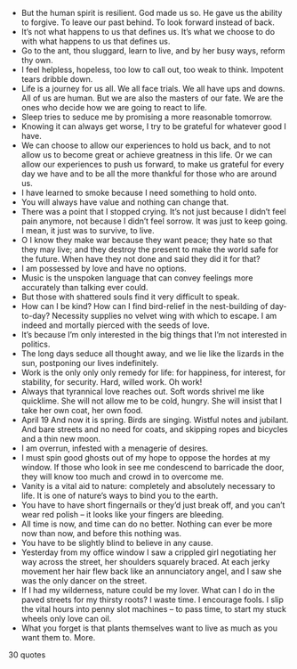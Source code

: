  - But the human spirit is resilient. God made us so. He gave us the ability to forgive. To leave our past behind. To look forward instead of back.
 - It’s not what happens to us that defines us. It’s what we choose to do with what happens to us that defines us.
 - Go to the ant, thou sluggard, learn to live, and by her busy ways, reform thy own.
 - I feel helpless, hopeless, too low to call out, too weak to think. Impotent tears dribble down.
 - Life is a journey for us all. We all face trials. We all have ups and downs. All of us are human. But we are also the masters of our fate. We are the ones who decide how we are going to react to life.
 - Sleep tries to seduce me by promising a more reasonable tomorrow.
 - Knowing it can always get worse, I try to be grateful for whatever good I have.
 - We can choose to allow our experiences to hold us back, and to not allow us to become great or achieve greatness in this life. Or we can allow our experiences to push us forward, to make us grateful for every day we have and to be all the more thankful for those who are around us.
 - I have learned to smoke because I need something to hold onto.
 - You will always have value and nothing can change that.
 - There was a point that I stopped crying. It’s not just because I didn’t feel pain anymore, not because I didn’t feel sorrow. It was just to keep going. I mean, it just was to survive, to live.
 - O I know they make war because they want peace; they hate so that they may live; and they destroy the present to make the world safe for the future. When have they not done and said they did it for that?
 - I am possessed by love and have no options.
 - Music is the unspoken language that can convey feelings more accurately than talking ever could.
 - But those with shattered souls find it very difficult to speak.
 - How can I be kind? How can I find bird-relief in the nest-building of day-to-day? Necessity supplies no velvet wing with which to escape. I am indeed and mortally pierced with the seeds of love.
 - It’s because I’m only interested in the big things that I’m not interested in politics.
 - The long days seduce all thought away, and we lie like the lizards in the sun, postponing our lives indefinitely.
 - Work is the only only only remedy for life: for happiness, for interest, for stability, for security. Hard, willed work. Oh work!
 - Always that tyrannical love reaches out. Soft words shrivel me like quicklime. She will not allow me to be cold, hungry. She will insist that I take her own coat, her own food.
 - April 19 And now it is spring. Birds are singing. Wistful notes and jubilant. And bare streets and no need for coats, and skipping ropes and bicycles and a thin new moon.
 - I am overrun, infested with a menagerie of desires.
 - I must spin good ghosts out of my hope to oppose the hordes at my window. If those who look in see me condescend to barricade the door, they will know too much and crowd in to overcome me.
 - Vanity is a vital aid to nature: completely and absolutely necessary to life. It is one of nature’s ways to bind you to the earth.
 - You have to have short fingernails or they’d just break off, and you can’t wear red polish – it looks like your fingers are bleeding.
 - All time is now, and time can do no better. Nothing can ever be more now than now, and before this nothing was.
 - You have to be slightly blind to believe in any cause.
 - Yesterday from my office window I saw a crippled girl negotiating her way across the street, her shoulders squarely braced. At each jerky movement her hair flew back like an annunciatory angel, and I saw she was the only dancer on the street.
 - If I had my wilderness, nature could be my lover. What can I do in the paved streets for my thirsty roots? I waste time. I encourage fools. I slip the vital hours into penny slot machines – to pass time, to start my stuck wheels only love can oil.
 - What you forget is that plants themselves want to live as much as you want them to. More.

30 quotes